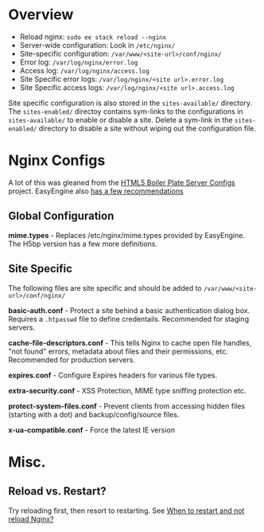 # Overview
 - Reload nginx: `sudo ee stack reload --nginx` 
 - Server-wide configuration: Look in `/etc/nginx/`
 - Site-specific configuration: `/var/www/<site-url>/conf/nginx/`
 - Error log: `/var/log/nginx/error.log`
 - Access log: `/var/log/nginx/access.log`
 - Site Specific error logs: `/var/log/nginx/<site url>.error.log`
 - Site Specific access logs: `/var/log/nginx/<site url>.access.log` 
  
Site specific configuration is also stored in the `sites-available/` directory. The `sites-enabled/` directoy contains sym-links to the configurations in `sites-available/` to enable or disable a site. Delete a sym-link in the `sites-enabled/` directory to disable a site without wiping out the configuration file.

# Nginx Configs

A lot of this was gleaned from the [HTML5 Boiler Plate Server Configs](https://github.com/h5bp/server-configs-nginx) project. EasyEngine also [has a few recommendations](https://easyengine.io/tutorials/nginx/optimization/) 

## Global Configuration

**mime.types** - Replaces /etc/nginx/mime.types provided by EasyEngine. The H5bp version has a few more definitions.

## Site Specific

The following files are site specific and should be added to `/var/www/<site-url>/conf/nginx/`

**basic-auth.conf** - Protect a site behind a basic authentication dialog box. Requires a `.htpasswd` file to define credentails. Recommended for staging servers.

**cache-file-descriptors.conf** - This tells Nginx to cache open file handles, "not found" errors, metadata about files and their permissions, etc. Recommended for production servers.

**expires.conf** - Configure Expires headers for various file types.

**extra-security.conf** - XSS Protection, MIME type sniffing protection etc.

**protect-system-files.conf** - Prevent clients from accessing hidden files (starting with a dot) and backup/config/source files.

**x-ua-compatible.conf** - Force the latest IE version

# Misc.

## Reload vs. Restart?
Try reloading first, then resort to restarting. See [When to restart and not reload Nginx?](http://stackoverflow.com/questions/13525465/when-to-restart-and-not-reload-nginx)

